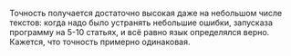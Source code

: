 Точность получается достаточно высокая даже на небольшом числе текстов: когда надо было устранять небольшие ошибки,
запусказа программу на 5-10 статьях, и всё равно язык определялся верно.
Кажется, что точность примерно одинаковая.
